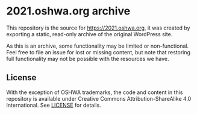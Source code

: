 # 2021.oshwa.org archive

This repository is the source for https://2021.oshwa.org, it was created by exporting a static, read-only archive of the original WordPress site.

As this is an archive, some functionality may be limited or non-functional. Feel free to file an issue for lost or missing content, but note that restoring full functionality may not be possible with the resources we have.

## License

With the exception of OSHWA trademarks, the code and content in this repository is available under Creative Commons Attribution-ShareAlike 4.0 International. See [LICENSE](./LICENSE) for details.
